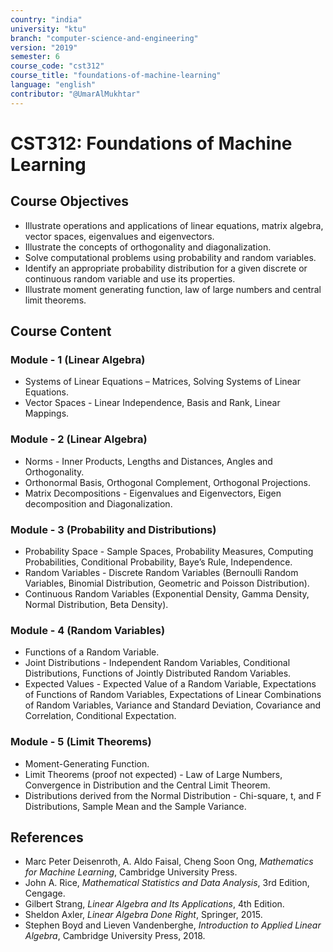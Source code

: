 ```yaml
---
country: "india"
university: "ktu"
branch: "computer-science-and-engineering"
version: "2019"
semester: 6
course_code: "cst312"
course_title: "foundations-of-machine-learning"
language: "english"
contributor: "@UmarAlMukhtar"
---
```


# CST312: Foundations of Machine Learning

## Course Objectives
* Illustrate operations and applications of linear equations, matrix algebra, vector spaces, eigenvalues and eigenvectors.
* Illustrate the concepts of orthogonality and diagonalization.
* Solve computational problems using probability and random variables.
* Identify an appropriate probability distribution for a given discrete or continuous random variable and use its properties.
* Illustrate moment generating function, law of large numbers and central limit theorems.

## Course Content

### Module - 1 (Linear Algebra)
* Systems of Linear Equations – Matrices, Solving Systems of Linear Equations.
* Vector Spaces - Linear Independence, Basis and Rank, Linear Mappings.

### Module - 2 (Linear Algebra)
* Norms - Inner Products, Lengths and Distances, Angles and Orthogonality.
* Orthonormal Basis, Orthogonal Complement, Orthogonal Projections.
* Matrix Decompositions - Eigenvalues and Eigenvectors, Eigen decomposition and Diagonalization.

### Module - 3 (Probability and Distributions)
* Probability Space - Sample Spaces, Probability Measures, Computing Probabilities, Conditional Probability, Baye’s Rule, Independence.
* Random Variables - Discrete Random Variables (Bernoulli Random Variables, Binomial Distribution, Geometric and Poisson Distribution).
* Continuous Random Variables (Exponential Density, Gamma Density, Normal Distribution, Beta Density).

### Module - 4 (Random Variables)
* Functions of a Random Variable.
* Joint Distributions - Independent Random Variables, Conditional Distributions, Functions of Jointly Distributed Random Variables.
* Expected Values - Expected Value of a Random Variable, Expectations of Functions of Random Variables, Expectations of Linear Combinations of Random Variables, Variance and Standard Deviation, Covariance and Correlation, Conditional Expectation.

### Module - 5 (Limit Theorems)
* Moment-Generating Function.
* Limit Theorems (proof not expected) - Law of Large Numbers, Convergence in Distribution and the Central Limit Theorem.
* Distributions derived from the Normal Distribution - Chi-square, t, and F Distributions, Sample Mean and the Sample Variance.

## References
* Marc Peter Deisenroth, A. Aldo Faisal, Cheng Soon Ong, *Mathematics for Machine Learning*, Cambridge University Press.  
* John A. Rice, *Mathematical Statistics and Data Analysis*, 3rd Edition, Cengage.  
* Gilbert Strang, *Linear Algebra and Its Applications*, 4th Edition.  
* Sheldon Axler, *Linear Algebra Done Right*, Springer, 2015.  
* Stephen Boyd and Lieven Vandenberghe, *Introduction to Applied Linear Algebra*, Cambridge University Press, 2018.
